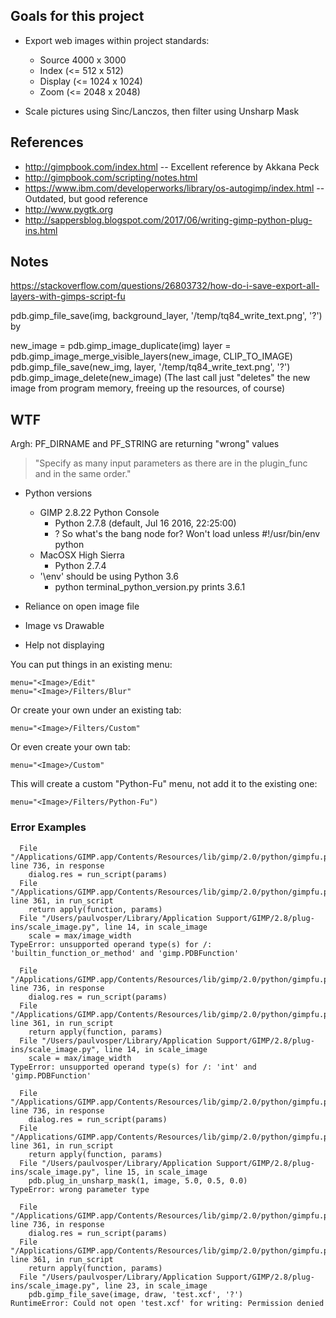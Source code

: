 ## Goals for this project

- Export web images within project standards:
    - Source 4000 x 3000
    - Index (<= 512 x 512)
    - Display (<= 1024 x 1024)
    - Zoom (<= 2048 x 2048)
    
- Scale pictures using Sinc/Lanczos, then filter using Unsharp Mask


## References

- http://gimpbook.com/index.html -- Excellent reference by Akkana Peck
- http://gimpbook.com/scripting/notes.html
- https://www.ibm.com/developerworks/library/os-autogimp/index.html -- Outdated, but good reference
- http://www.pygtk.org
- http://sappersblog.blogspot.com/2017/06/writing-gimp-python-plug-ins.html


## Notes

https://stackoverflow.com/questions/26803732/how-do-i-save-export-all-layers-with-gimps-script-fu

pdb.gimp_file_save(img, background_layer, '/temp/tq84_write_text.png', '?')
by

new_image = pdb.gimp_image_duplicate(img)
layer = pdb.gimp_image_merge_visible_layers(new_image, CLIP_TO_IMAGE)
pdb.gimp_file_save(new_img, layer, '/temp/tq84_write_text.png', '?')
pdb.gimp_image_delete(new_image)
(The last call just "deletes" the new image from program memory, freeing up the resources, of course)


## WTF

Argh: PF_DIRNAME and PF_STRING are returning "wrong" values
>"Specify as many input parameters as there are in the plugin_func and in the same order."

- Python versions
    - GIMP 2.8.22 Python Console
        - Python 2.7.8 (default, Jul 16 2016, 22:25:00)
        - ? So what's the bang node for? Won't load unless #!/usr/bin/env python
    - MacOSX High Sierra
        - Python 2.7.4
    - '\env' should be using Python 3.6
        - python terminal_python_version.py prints 3.6.1

- Reliance on open image file
- Image vs Drawable
- Help not displaying


You can put things in an existing menu:

    menu="<Image>/Edit"
    menu="<Image>/Filters/Blur"
    
Or create your own under an existing tab:

    menu="<Image>/Filters/Custom"

Or even create your own tab:

    menu="<Image>/Custom"

This will create a custom "Python-Fu" menu, not add it to the existing one:

    menu="<Image>/Filters/Python-Fu")


### Error Examples

```Traceback (most recent call last):
  File "/Applications/GIMP.app/Contents/Resources/lib/gimp/2.0/python/gimpfu.py", line 736, in response
    dialog.res = run_script(params)
  File "/Applications/GIMP.app/Contents/Resources/lib/gimp/2.0/python/gimpfu.py", line 361, in run_script
    return apply(function, params)
  File "/Users/paulvosper/Library/Application Support/GIMP/2.8/plug-ins/scale_image.py", line 14, in scale_image
    scale = max/image_width
TypeError: unsupported operand type(s) for /: 'builtin_function_or_method' and 'gimp.PDBFunction'
```



```Traceback (most recent call last):
  File "/Applications/GIMP.app/Contents/Resources/lib/gimp/2.0/python/gimpfu.py", line 736, in response
    dialog.res = run_script(params)
  File "/Applications/GIMP.app/Contents/Resources/lib/gimp/2.0/python/gimpfu.py", line 361, in run_script
    return apply(function, params)
  File "/Users/paulvosper/Library/Application Support/GIMP/2.8/plug-ins/scale_image.py", line 14, in scale_image
    scale = max/image_width
TypeError: unsupported operand type(s) for /: 'int' and 'gimp.PDBFunction'
```


```Traceback (most recent call last):
  File "/Applications/GIMP.app/Contents/Resources/lib/gimp/2.0/python/gimpfu.py", line 736, in response
    dialog.res = run_script(params)
  File "/Applications/GIMP.app/Contents/Resources/lib/gimp/2.0/python/gimpfu.py", line 361, in run_script
    return apply(function, params)
  File "/Users/paulvosper/Library/Application Support/GIMP/2.8/plug-ins/scale_image.py", line 15, in scale_image
    pdb.plug_in_unsharp_mask(1, image, 5.0, 0.5, 0.0)
TypeError: wrong parameter type
```

```Traceback (most recent call last):
  File "/Applications/GIMP.app/Contents/Resources/lib/gimp/2.0/python/gimpfu.py", line 736, in response
    dialog.res = run_script(params)
  File "/Applications/GIMP.app/Contents/Resources/lib/gimp/2.0/python/gimpfu.py", line 361, in run_script
    return apply(function, params)
  File "/Users/paulvosper/Library/Application Support/GIMP/2.8/plug-ins/scale_image.py", line 23, in scale_image
    pdb.gimp_file_save(image, draw, 'test.xcf', '?')
RuntimeError: Could not open 'test.xcf' for writing: Permission denied
```